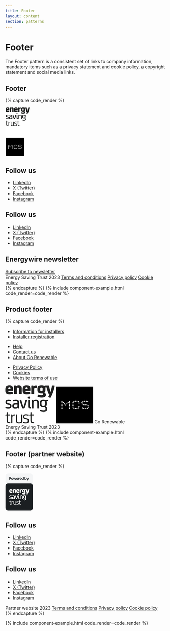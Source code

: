 ```yaml
---
title: Footer
layout: content
section: patterns
---
```


# Footer

The Footer pattern is a consistent set of links to company information, mandatory items such as a privacy statement and cookie policy, a copyright statement and social media links.



## Footer

{% capture code_render %}
<footer class="footer">
  <section class="footer-top row">
    <div class="col">
      <a href="/" class="d-flex align-items-center link-dark text-decoration-none">
        <img src="../assets/images/est-logo.png"/>
      </a>
    </div>
    <div class="col">
      <h2>Follow us</h2>
      <ul class="nav flex-column">
        <li class="nav-item"><a href="#" class="nav-link p-0">LinkedIn</a></li>
        <li class="nav-item"><a href="#" class="nav-link p-0">X (Twitter)</a></li>
        <li class="nav-item"><a href="#" class="nav-link p-0">Facebook</a></li>
        <li class="nav-item"><a href="#" class="nav-link p-0">Instagram</a></li>
      </ul>
    </div>
    <div class="col">
      <h2>Follow us</h2>
      <ul class="nav flex-column">
        <li class="nav-item"><a href="#" class="nav-link p-0">LinkedIn</a></li>
        <li class="nav-item"><a href="#" class="nav-link p-0">X (Twitter)</a></li>
        <li class="nav-item"><a href="#" class="nav-link p-0">Facebook</a></li>
        <li class="nav-item"><a href="#" class="nav-link p-0">Instagram</a></li>
      </ul>
    </div>
    <div class="col full">
      <h2>Energywire newsletter</h2>
      <a class="btn btn-primary" href="#">Subscribe to newsletter</a>
    </div>
  </section>
  <section class="footer-bottom">
    <span class="site-name">Energy Saving Trust 2023</span>
    <a class="nav-link" href="#">Terms and conditions</a>
    <a class="nav-link" href="#">Privacy policy</a>
    <a class="nav-link" href="#">Cookie policy</a>
  </section>
</footer>
{% endcapture %}
{% include component-example.html code_render=code_render %}

## Product footer

{% capture code_render %}
<footer class="footer">
  <section class="footer-top footer-top-slim row">
    <div class="col">
      <ul class="nav flex-row">
        <li class="nav-item nav-item-sm"><a href="#" class="nav-link p-0 m-0">Information for installers</a></li>
        <li class="nav-item nav-item-sm"><a href="#" class="nav-link p-0 m-0">Installer registration</a></li>
      </ul>
    </div>
    <div class="col">
      <ul class="nav flex-row">
        <li class="nav-item nav-item-sm"><a href="#" class="nav-link p-0 m-0">Help</a></li>
        <li class="nav-item nav-item-sm"><a href="#" class="nav-link p-0 m-0">Contact us</a></li>
        <li class="nav-item nav-item-sm"><a href="#" class="nav-link p-0 m-0">About Go Renewable</a></li>
      </ul>
      <ul class="nav flex-row mt-2">
        <li class="nav-item nav-item-sm"><a href="#" class="nav-link p-0 m-0">Privacy Policy</a></li>
        <li class="nav-item nav-item-sm"><a href="#" class="nav-link p-0 m-0">Cookies</a></li>
        <li class="nav-item nav-item-sm"><a href="#" class="nav-link p-0 m-0">Website terms of use</a></li>
      </ul>
    </div>
    <div class="nav flex-row mt-5">
      <a class="p-2" href="#"><img src="/assets/images/logo-est.svg"/></a>
      <a class="p-2" href="#"><img src="/assets/images/mcs-logo.svg"/></a>
      <span class="p-2">Go Renewable</span>
    </div>
  </section>
  <section class="footer-bottom footer-bottom-slim">
    <span class="site-name">Energy Saving Trust 2023</span>
  </section>
</footer>
{% endcapture %}
{% include component-example.html code_render=code_render %}

## Footer (partner website)

{% capture code_render %}
<footer class="footer">
  <section class="footer-top row">
    <div class="col">
      <a href="/" class="d-flex align-items-center link-dark text-decoration-none">
        <img src="../assets/images/partner-logo.png"/>
      </a>
    </div>
    <div class="col">
      <h2>Follow us</h2>
      <ul class="nav flex-column">
        <li class="nav-item"><a href="#" class="nav-link p-0">LinkedIn</a></li>
        <li class="nav-item"><a href="#" class="nav-link p-0">X (Twitter)</a></li>
        <li class="nav-item"><a href="#" class="nav-link p-0">Facebook</a></li>
        <li class="nav-item"><a href="#" class="nav-link p-0">Instagram</a></li>
      </ul>
    </div>
    <div class="col">
      <h2>Follow us</h2>
      <ul class="nav flex-column">
        <li class="nav-item"><a href="#" class="nav-link p-0">LinkedIn</a></li>
        <li class="nav-item"><a href="#" class="nav-link p-0">X (Twitter)</a></li>
        <li class="nav-item"><a href="#" class="nav-link p-0">Facebook</a></li>
        <li class="nav-item"><a href="#" class="nav-link p-0">Instagram</a></li>
      </ul>
    </div>
  </section>
  <section class="footer-bottom">
    <span class="site-name">Partner website 2023</span>
    <a class="nav-link" href="#">Terms and conditions</a>
    <a class="nav-link" href="#">Privacy policy</a>
    <a class="nav-link" href="#">Cookie policy</a>
  </section>
</footer>
{% endcapture %}

{% include component-example.html code_render=code_render %}
